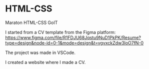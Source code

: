 # HTML-CSS
Maraton HTML-CSS GoIT

I started from a CV template from the Figma platform: https://www.figma.com/file/R1FDJU68Jqstu9NuD1PkPK/Resume?type=design&node-id=0-1&mode=design&t=vgvxckZdw3loO7fN-0

The project was made in VSCode.

I created a website where I made a CV.

